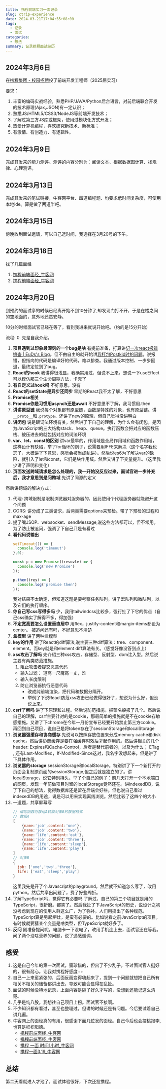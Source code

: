 ```yaml
---
title: 携程前端实习一面记录
slug: ctrip-experience
date: 2024-03-21T17:04:55+08:00
tags:
  - 记录
  - 面试
categories:
  - 想法
summary: 记录携程面试经历
---
```

## 2024年3月6日
在[携程集团 - 校园招聘](https://campus.ctrip.com/campus-recruitment/trip/37757/#/job/a69ae5dd-1c5a-41a4-9a7d-48ff0b886734)投了前端开发工程师（2025届实习）

要求：
1. 丰富的编码实战经验，熟悉PHP/JAVA/Python后台语言，对前后端联合开发的技术原理(Ajax,JSON)有一定认识；
2. 熟悉JS/HTML5/CSS3/NodeJS等前端开发技术；
3. 了解过第三方JS库或框架，使用过模块化方式开发；
4. 热爱计算机编程，喜欢研究新技术、新标准；
5. 有激情、有创造力、有逻辑性。

## 2024年3月9日
完成其发来的能力测评。测评的内容分别为：阅读文本、根据数据图计算、找规律、心理测评。

## 2024年3月13日
完成其发来的笔试链接，牛客网平台、四道编程题、均要求低时间复杂度，可使用本地ide。算是做了两道半吧。

## 2024年3月15日
傍晚收到面试邀请，可以自己选时间，我选择在3月20号的下午。

## 2024年3月18日
找了几篇面经
1. [携程前端面经_牛客网](https://www.nowcoder.com/feed/main/detail/b2a5a92e2c6b4f5897982cc5ad8004b1)
2. [携程前端面经_牛客网](https://www.nowcoder.com/discuss/427755217921335296?sourceSSR=search)

## 2024年3月20日
到预约的面试亭的时候已经离开始不到10分钟了,却发现门打不开，于是在楼之间的空地面的，意外地还蛮安静。

10分的时候面试官已经在等了，看到我进来就说开始吧。（约的是15分开始）

流程: 
0. 先是自我介绍。
1. **项目遇到过印象最深刻的一个bug是啥**
   有提前准备，打算讲[记一次react报错排查 | EuDs's Blog](https://ds63.eu.org/2024/a-react-debug-experience/)。但不由自主的就开始讲[我打包Postkid时的问题](https://ds63.eu.org/2024/postkid/#cargo-tauri-build)。说报错，但指向的代码是编译好的代码，难以排查。我通过版本控制、一步步回退，最终定位到了bug。
2. **React的hook**
   我讲得很浅显，我确实用过，但说不上来。想说一下useEffect可以模仿那三个生命周期方法，卡壳了
3. **有自定义过hook吗**
   不好意思，没有
4. **React的setState是异步还同步**
   早期的React我不太了解，不好意思
5. **Promise相关**
6. **Promise你是习惯用asynch还是await**
   不好意思不了解，我习惯用.then 
7. **讲讲原型链**
   我说每个对象都有原型链，函数是特殊的对象，也有原型链。讲`__proto__`和`.protype`。还讲了new的原理，但自己觉得没讲明白
8. **讲闭包**
   说是跟词法环境有关，然后讲了下自己的理解，为什么会有闭包，是因为JavaScript的三大结构stack、heap、queue。执行函数会把对应的函数压栈、被压进去的就包括对应的词法环境
9. **var、let、const的区别**
    讲var最早的，作用域是全局作用域和函数作用域，这样设计有缺陷，举了for循环的例子，说需要用IFFE来解决（这个名字我也忘了，大概讲了下意思，感觉会被当成乱讲）。然后说es6为了解决var的缺陷，就引入了let和const，它们是块作用域。然后又讲了下变量提升。（这里我少讲了声明和变化）
10. **页面发送跨域请求是怎么处理的，我一开始没反应过来，面试官进一步补充后，我才意思到是问跨域**
   先讲了同源的定义
   
   然后讲跨域的解决方式：
   1. 代理: 跨域限制是限制浏览器对服务器的，因此使用个代理服务器就能避开这个问题 
   2. CORS: 讲分成了三类请求，后两类需要options来预检。带了下预检的过程和max-age
   3. 提了嘴JSOP、websocket、sendMessage,说这些方法都可以，但不常用。为了防止被追问，强调了下自己只是有看过
11. **看代码说输出**
    ```JavaScript
    setTimeout(() => {
      console.log('timeout')
    },0);

    const p = new Promise((resovle) => {
      console.log('new Promise')
    });

    p.then((res) => {
      console.log('promise then')
    });
    ```
    我对结果不太确定，但知道这题是要考察任务队列。讲了宏队列和微队列，以及它们的执行顺序。
12. **你自己写css写得多吗**
   少，我用tailwindcss比较多，强行扯了下它的优点（自己css确实了解得不多，得加强）
13. **不定宽高要怎么设置垂直居中**
   用flex，justify-content和margin-items都设为center。 被追问还有吗，不好意思不清楚
14. **盒模型**
   讲了两种盒模型
15. **key的作用**
    讲了React的diff算法,说主要三种diff算法：tree、component、element。而key就是和element diff算法有关。（感觉好像没答到点上）
16. **xss攻击了解吗**
    先介绍三种xss攻击，存储型、反射型、dom注入型。然后说主要有两类防范措施。
    1. 阻止攻击者提交恶意代码
      - 输入过滤： 道高一尺魔高一丈，难 
      - 输入长度限制
    2. 防止浏览器执行恶意代码
       - 改成纯前端渲染，把代码和数据分隔开。
       - 举例了下说React防范xss攻击已经做得很好了，想说为什么好，但没说上来。
17. **csrf了解吗**
    讲了下原理和过程。然后说防范措施。报菜名般报了几个。然后说自己的理解，csrf主要针对的是cookie，那最简单的措施就是不在cookie存敏感措施。又讲了下chrome在今年一月份宣布已经要开始禁止第三方cookie。再回到自己项目，说自己是将token存在了sessionStorage和localStorage
18. **浏览器强缓存和协商缓存** 
   先说可以按照存放位置来分成memory cache和disk cache。然后讲协商缓存是要在强缓存时效后才起作用的。然后讲相关的几个header: Expires和Cache-Control，后者是替代前者的，以及为什么； ETag , 还有Last-Modified，If-Modified-Since这对，我名字没想起来，但是讲了下具体作用。
19. **浏览器的storage**
    sessionStorage和localStorage。特别讲了下一个新打开的页面会复制原页面的sessionStorage,但之后就是独立的了。讲localStorage，说它特别持久，举了个自己的例子：前几天打开一个本地端口的网页，发现一年前做项目时留的localStorage竟然还在。讲indexedDB，说了下自己的想法，觉得数据库还是留在后端会好些。但也说自己看过indexedDB的用途，说是可以用来实现离线浏览。然后比较了这四个的大小
20. 一道题，共享屏幕写
    ```JavaScript
    // 编写函数将数组A转成对象B的数据格式
    // 数组A
    [
        {name:'job',content:'one'},
        {name:'job',content:'two'},
        {name:'life',content:'eat'},
        {name:'job',content:'three'},
        {name:'life',content:'sleep'},
        {name:'life',content:'play'}
    ]
    // 对象B
    {
      job: ['one','two','three'],
      life: ['eat','sleep','play']
    }
    ```
    这里我先是开了个Javascript的playground，然后就不知道怎么写了，改用python。然后共享出问题了，费了好些周折。
21. 了解TypeScript吗，觉得它有必要吗
    了解过，自己的第三个项目就是用的TypeScript，很折磨。都笑了。然后我扯了下JavaScript的历史，说设计之初没考虑到现在的使用人群这么广，为了弥补，人们用搞出了各种规范。TypeScript算是另起炉灶，是蛮有必要的。比如说看之前JavaScript的项目，有时候就要猜某个变量是啥类型，但TypeScript就好多了。
22. **反问**
    刚准备提问呢，电脑卡一下没电了，改用手机连上去，面试官还在等我。问了两个没啥营养的问题，说了通感谢词。

## 感受
1. 这是自己今年的第一次面试，蛮珍惜的，但出了不少乱子。不过面试官人挺好的，很有耐心，让我对携程好感度++
2. 自己一上来蛮紧张的，后面反而变得嗨起来了，提到一个问题就想把自己所有相关不相关的储备都讲出去，导致可能会显得在乱扯。
3. 面试的时候没特地记录，上面内容是隔了好久才写的，没想到还能记这么清楚。
4. 几乎是纯八股，我想往自己项目上拐。面试官不接啊。
5. 不少知识都有看过，甚至也整理过。但讲的时候还是有问题。今后要试着自己讲几遍。
6. 牛客网上的面经真的有用，很感谢下面几位发的面经。自己今后也会投桃报李,也算是积积阳德。
   - [携程前端面经_牛客网](https://www.nowcoder.com/feed/main/detail/b2a5a92e2c6b4f5897982cc5ad8004b1)
   - [携程前端面经_牛客网](https://www.nowcoder.com/discuss/427755217921335296)
   - [携程 一面 时间1小时_牛客网](https://www.nowcoder.com/feed/main/detail/16da2a2453b8427d86d3669ff6668196)
   - [携程一面3.19_牛客网](https://www.nowcoder.com/feed/main/detail/9124a0102471407eab463c4bee11b52c?sourceSSR=users)

## 总结
第二天看就进人才池了，面试体验很好，下次还投携程。
